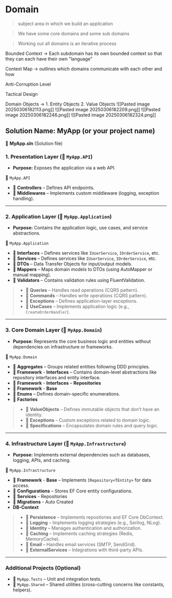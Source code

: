 # Domain

> subject area in which we build an application

> We have some core domains and some sub domains


> Working out all domains is an iterative process 

Bounded Context -> Each subdomain has its own bounded context so that they can each have their own "language"

Context Map -> outlines which domains communicate with each other and how 

Anti-Corruption Level 

Tactical Design


Domain Objects -> 1. Entity Objects 2. Value Objects 
![[Pasted image 20250306182113.png]]
![[Pasted image 20250306182209.png]]
![[Pasted image 20250306182246.png]]
![[Pasted image 20250306182324.png]]


## **Solution Name: MyApp (or your project name)**

📂 **MyApp.sln** (Solution file)

### **1. Presentation Layer** (📂 `MyApp.API`)

- **Purpose:** Exposes the application via a web API.

📂 `MyApp.API`
- 📂 **Controllers** – Defines API endpoints.
- 📂 **Middlewares** – Implements custom middleware (logging, exception handling).


---

### **2. Application Layer** (📂 `MyApp.Application`)

- **Purpose:** Contains the application logic, use cases, and service abstractions.

📂 `MyApp.Application`
- 📂 **Interfaces** – Defines services like `IUserService`, `IOrderService`, etc.
- 📂 **Services** – Defines services like `IUserService`, `IOrderService`, etc.
- 📂 **DTOs** – Data Transfer Objects for input/output models.
- 📂 **Mappers** – Maps domain models to DTOs (using AutoMapper or manual mapping).
- 📂 **Validators** – Contains validation rules using FluentValidation.
>- 📂 **Queries** – Handles read operations (CQRS pattern).
>- 📂 **Commands** – Handles write operations (CQRS pattern).
>- 📂 **Exceptions** – Defines application-layer exceptions.
>- 📂 **UseCases** – Implements application logic (e.g., `CreateOrderHandler`).
---

### **3. Core Domain Layer** (📂 `MyApp.Domain`)

- **Purpose:** Represents the core business logic and entities without dependencies on infrastructure or frameworks.

📂 `MyApp.Domain`

- 📂 **Aggregates** – Groups related entities following DDD principles.
- 📂 **Framework** - **Interfaces**  – Contains domain-level abstractions like repository interfaces and entity interface.
- 📂 **Framework** - **Interfaces**  – **Repositories**
- 📂 **Framework** - **Base**
- 📂 **Enums** – Defines domain-specific enumerations.
- 📂 **Factories** 
>- 📂 **ValueObjects** – Defines immutable objects that don’t have an identity.
>- 📂 **Exceptions** – Custom exceptions related to domain logic.
>- 📂 **Specifications** – Encapsulates domain rules and query logic.

---

### **4. Infrastructure Layer** (📂 `MyApp.Infrastructure`)

- **Purpose:** Implements external dependencies such as databases, logging, APIs, and caching.

📂 `MyApp.Infrastructure`

- 📂 **Framework** - **Base** – Implements `IRepository<TEntity>` for data access.
- 📂 **Configurations** – Stores EF Core entity configurations.
- 📂 **Services** - Repositories 
- 📂 **Migrations** - Auto Created 
-  **DB-Context**
>- 📂 **Persistence** – Implements repositories and EF Core DbContext.
>- 📂 **Logging** – Implements logging strategies (e.g., Serilog, NLog).
>- 📂 **Identity** – Manages authentication and authorization.
>- 📂 **Caching** – Implements caching strategies (Redis, MemoryCache).
>- 📂 **Email** – Handles email services (SMTP, SendGrid).
>- 📂 **ExternalServices** – Integrations with third-party APIs.
---

### **Additional Projects (Optional)**

- 📂 `MyApp.Tests` – Unit and integration tests.
- 📂 `MyApp.Shared` – Shared utilities (cross-cutting concerns like constants, helpers).